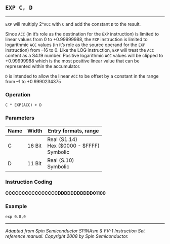 ## `EXP C, D`

------------------

`EXP` will multiply 2^`ACC` with `C` and add the constant `D` to the result.

Since `ACC` (in it’s role as the destination for the `EXP` instruction) is limited to linear values from 0 to
+0.99999988, the `EXP` instruction is limited to logarithmic `ACC` values (in it’s role as the source operand
for the `EXP` instruction) from –16 to 0. Like the LOG instruction, `EXP` will treat the `ACC` content as a
S4.19 number. Positive logarithmic `ACC` values will be clipped to +0.99999988 which is the most positive
linear value that can be represented within the accumulator.

`D` is intended to allow the linear `ACC` to be offset by a constant in the range from –1 to +0.9990234375

### Operation
`C * EXP(ACC) + D`

### Parameters
| Name  | Width | Entry formats, range                |
|-------|-------|-------------------------------------|
| C     | 16 Bit| Real (S1.14)<br>Hex ($0000 - $FFFF)<br>Symbolic |
| D     | 11 Bit| Real (S.10)<br>Symbolic |

### Instruction Coding
**CCCCCCCCCCCCCCCCDDDDDDDDDDD01100**

### Example
```assembly
exp 0.8,0
```

------------------
*Adapted from Spin Semiconductor SPINAsm & FV-1 Instruction Set reference manual. Copyright 2008 by Spin Semiconductor.*